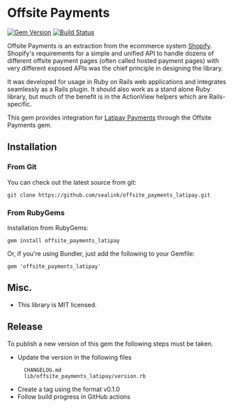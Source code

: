 # Offsite Payments

[![Gem Version](https://badge.fury.io/rb/offsite_payments_latipay.svg)](http://badge.fury.io/rb/offsite_payments_latipay)
[![Build Status](https://github.com/sealink/offsite_payments_latipay/workflows/Build%20and%20Test/badge.svg?branch=master)](https://github.com/sealink/offsite_payments_latipay/actions)


Offsite Payments is an extraction from the ecommerce system [Shopify](http://www.shopify.com). Shopify's requirements for a simple and unified API to handle dozens of different offsite payment pages (often called hosted payment pages) with very different exposed APIs was the chief principle in designing the library.

It was developed for usage in Ruby on Rails web applications and integrates seamlessly
as a Rails plugin. It should also work as a stand alone Ruby library, but much of the benefit is in the ActionView helpers which are Rails-specific.

This gem provides integration for [Latipay Payments](https://www.latipay.net/)
through the Offsite Payments gem.

## Installation

### From Git

You can check out the latest source from git:

    git clone https://github.com/sealink/offsite_payments_latipay.git

### From RubyGems

Installation from RubyGems:

    gem install offsite_payments_latipay

Or, if you're using Bundler, just add the following to your Gemfile:

    gem 'offsite_payments_latipay'

## Misc.

- This library is MIT licensed.

## Release

To publish a new version of this gem the following steps must be taken.

- Update the version in the following files
  ```
    CHANGELOG.md
    lib/offsite_payments_latipay/version.rb
  ```
- Create a tag using the format v0.1.0
- Follow build progress in GitHub actions
